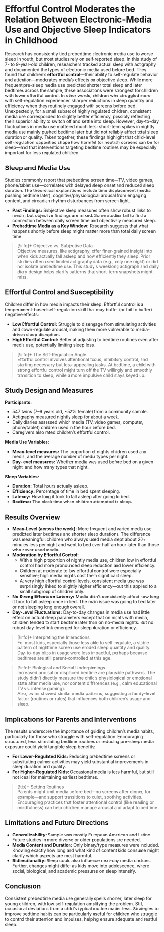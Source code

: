 # Effortful Control Moderates the Relation Between Electronic-Media Use and Objective Sleep Indicators in Childhood

Research has consistently tied prebedtime electronic media use to worse sleep in youth, but most studies rely on self-reported sleep. In this study of 7- to 9-year-old children, researchers tracked actual sleep with actigraphy and documented the types of electronic media used before bed. They found that children’s **effortful control**—their ability to self-regulate behavior and attention—moderates media’s effects on objective sleep. While more frequent pre-sleep media use predicted shorter total sleep and later bedtimes across the sample, these associations were strongest for children with lower effortful control. In other words, children who struggled more with self-regulation experienced sharper reductions in sleep quantity and efficiency when they routinely engaged with screens before bed. Unexpectedly, for a small subset of highly regulated children, consistent media use corresponded to slightly better efficiency, possibly reflecting their superior ability to switch off and settle into sleep. However, day-to-day fluctuations in media use mattered much less: short-term spikes in nightly media use mainly pushed bedtime later but did not reliably affect total sleep duration or quality. Taken together, these findings highlight that child-level self-regulation capacities shape how harmful (or neutral) screens can be for sleep—and that interventions targeting bedtime routines may be especially important for less regulated children.

## Sleep and Media Use
Studies commonly report that prebedtime screen time—TV, video games, phone/tablet use—correlates with delayed sleep onset and reduced sleep duration. The theoretical explanations include time displacement (media pushing bedtime later), cognitive/physiological arousal from engaging content, and circadian rhythm disturbances from screen light.

- **Past Findings:** Subjective sleep measures often show robust links to media, but objective findings are mixed. Some studies fail to find a connection between daily screen time and objectively measured sleep.  
- **Prebedtime Media as a Key Window:** Research suggests that what happens shortly before sleep might matter more than total daily screen time.

> [!info]+ Objective vs. Subjective Data  
> Objective measures, like actigraphy, offer finer-grained insight into when kids actually fall asleep and how efficiently they sleep. Prior studies often used limited actigraphy data (e.g., only one night) or did not isolate prebedtime use. This study's weeklong actigraph and daily diary design helps clarify patterns that short-term snapshots might miss.

## Effortful Control and Susceptibility
Children differ in how media impacts their sleep. Effortful control is a temperament-based self-regulation skill that may buffer (or fail to buffer) negative effects:

- **Low Effortful Control:** Struggle to disengage from stimulating activities and down-regulate arousal, making them more vulnerable to media-driven sleep disruption.  
- **High Effortful Control:** Better at adjusting to bedtime routines even after media use, potentially limiting sleep loss.

> [!info]+ The Self-Regulation Angle  
> Effortful control involves attentional focus, inhibitory control, and starting necessary but less-appealing tasks. At bedtime, a child with strong effortful control might turn off the TV willingly and smoothly transition to sleep, while a more impulsive child stays keyed up.

## Study Design and Measures
**Participants:**  
- 547 twins (7–9 years old, ~52% female) from a community sample.  
- Actigraphy measured nightly sleep for about a week.  
- Daily diaries assessed which media (TV, video games, computer, phone/tablet) children used in the hour before bed.  
- Caregivers also rated children’s effortful control.

**Media Use Variables:**  
- **Mean-level measures:** The proportion of nights children used any media, and the average number of media types per night.  
- **Day-level measures:** Whether media was used before bed on a given night, and how many types that night.

**Sleep Variables:**  
- **Duration:** Total hours actually asleep.  
- **Efficiency:** Percentage of time in bed spent sleeping.  
- **Latency:** How long it took to fall asleep after going to bed.  
- **Bedtime:** The clock time when children attempted to sleep.

## Results Overview
- **Mean-Level (across the week)**: More frequent and varied media use predicted later bedtimes and shorter sleep durations. The difference was meaningful: children who always used media slept about 20+ minutes less per night and went to bed over half an hour later than those who never used media.  
- **Moderation by Effortful Control:**  
  - With a high proportion of nightly media use, children low in effortful control had more pronounced sleep reduction and lower efficiency.  
  - Children at moderate to low effortful control were especially sensitive; high media nights cost them significant sleep.  
  - At very high effortful control levels, consistent media use was surprisingly linked to slightly higher efficiency—but this applied to a small subgroup of children only.
- **No Strong Effects on Latency:** Media didn’t consistently affect how long it took to fall asleep once in bed. The main issue was going to bed later or not sleeping long enough overall.
- **Day-Level Fluctuations:** Day-to-day changes in media use had little effect on actual sleep parameters except that on nights with media, children tended to start bedtime later than on no-media nights. But no robust day-level link emerged for sleep duration or efficiency.

> [!info]+ Interpreting the Interactions  
> For most kids, especially those less able to self-regulate, a stable pattern of nighttime screen use eroded sleep quantity and quality. Day-to-day blips in usage were less impactful, perhaps because bedtimes are still parent-controlled at this age.

> [!info]- Biological and Social Underpinnings  
> Increased arousal or displaced bedtime are plausible pathways. The study didn’t directly measure the child’s physiological or emotional state after media use, nor content differences (e.g., calm educational TV vs. intense gaming).  
> Also, twins showed similar media patterns, suggesting a family-level factor (routines or rules) that influences both children’s usage and sleep.

## Implications for Parents and Interventions
The results underscore the importance of guiding children’s media habits, particularly for those who struggle with self-regulation. Encouraging structured, less stimulating bedtime routines or reducing pre-sleep media exposure could yield tangible sleep benefits:

- **For Lower-Regulated Kids:** Reducing prebedtime screens or substituting calmer activities may yield substantial improvements in sleep duration and quality.  
- **For Higher-Regulated Kids:** Occasional media is less harmful, but still not ideal for maintaining earliest bedtimes.

> [!tip]+ Setting Routines  
> Parents might limit media before bed—no screens after dinner, for example—and support transitions to quiet, soothing activities. Encouraging practices that foster attentional control (like reading or mindfulness) can help children manage arousal and adapt to bedtime.

## Limitations and Future Directions
- **Generalizability:** Sample was mostly European American and Latino. Future studies in more diverse or older populations are needed.  
- **Media Content and Duration:** Only binary/type measures were included. Knowing exactly how long and what kind of content kids consume might clarify which aspects are most harmful.  
- **Bidirectionality:** Sleep could also influence next-day media choices. Further, changes might differ as kids move into adolescence, where social, biological, and academic pressures on sleep intensify.

## Conclusion
Consistent prebedtime media use generally spells shorter, later sleep for young children, with low self-regulation amplifying the problem. Still, occasional deviations from a child’s typical routine matter less. Strategies to improve bedtime habits can be particularly useful for children who struggle to control their attention and impulses, helping ensure adequate and restful sleep.
